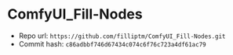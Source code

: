 # ComfyUI_Fill-Nodes
- Repo url: `https://github.com/filliptm/ComfyUI_Fill-Nodes.git`
- Commit hash: `c86adbbf746d67434c074c6f76c723a4df61ac79`